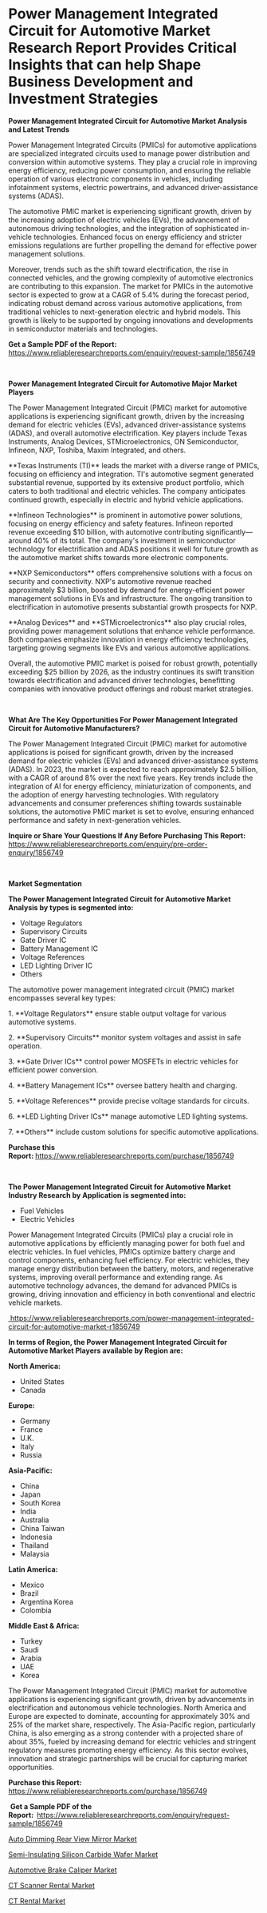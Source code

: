 <p><h1>Power Management Integrated Circuit for Automotive Market Research Report Provides Critical Insights that can help Shape Business Development and Investment Strategies</h1></p><p><strong>Power Management Integrated Circuit for Automotive Market Analysis and Latest Trends</strong></p>
<p><p>Power Management Integrated Circuits (PMICs) for automotive applications are specialized integrated circuits used to manage power distribution and conversion within automotive systems. They play a crucial role in improving energy efficiency, reducing power consumption, and ensuring the reliable operation of various electronic components in vehicles, including infotainment systems, electric powertrains, and advanced driver-assistance systems (ADAS).</p><p>The automotive PMIC market is experiencing significant growth, driven by the increasing adoption of electric vehicles (EVs), the advancement of autonomous driving technologies, and the integration of sophisticated in-vehicle technologies. Enhanced focus on energy efficiency and stricter emissions regulations are further propelling the demand for effective power management solutions. </p><p>Moreover, trends such as the shift toward electrification, the rise in connected vehicles, and the growing complexity of automotive electronics are contributing to this expansion. The market for PMICs in the automotive sector is expected to grow at a CAGR of 5.4% during the forecast period, indicating robust demand across various automotive applications, from traditional vehicles to next-generation electric and hybrid models. This growth is likely to be supported by ongoing innovations and developments in semiconductor materials and technologies.</p></p>
<p><strong>Get a Sample PDF of the Report:&nbsp;</strong> <a href="https://www.reliableresearchreports.com/enquiry/request-sample/1856749?utm_campaign=8&utm_medium=2&utm_source=Github&utm_content=ia&utm_term=20102024&utm_id=power-management-integrated-circuit-for-automotive">https://www.reliableresearchreports.com/enquiry/request-sample/1856749</a></p>
<p>&nbsp;</p>
<p><strong>Power Management Integrated Circuit for Automotive Major Market Players</strong></p>
<p><p>The Power Management Integrated Circuit (PMIC) market for automotive applications is experiencing significant growth, driven by the increasing demand for electric vehicles (EVs), advanced driver-assistance systems (ADAS), and overall automotive electrification. Key players include Texas Instruments, Analog Devices, STMicroelectronics, ON Semiconductor, Infineon, NXP, Toshiba, Maxim Integrated, and others.</p><p>**Texas Instruments (TI)** leads the market with a diverse range of PMICs, focusing on efficiency and integration. TI's automotive segment generated substantial revenue, supported by its extensive product portfolio, which caters to both traditional and electric vehicles. The company anticipates continued growth, especially in electric and hybrid vehicle applications.</p><p>**Infineon Technologies** is prominent in automotive power solutions, focusing on energy efficiency and safety features. Infineon reported revenue exceeding $10 billion, with automotive contributing significantly—around 40% of its total. The company's investment in semiconductor technology for electrification and ADAS positions it well for future growth as the automotive market shifts towards more electronic components.</p><p>**NXP Semiconductors** offers comprehensive solutions with a focus on security and connectivity. NXP's automotive revenue reached approximately $3 billion, boosted by demand for energy-efficient power management solutions in EVs and infrastructure. The ongoing transition to electrification in automotive presents substantial growth prospects for NXP.</p><p>**Analog Devices** and **STMicroelectronics** also play crucial roles, providing power management solutions that enhance vehicle performance. Both companies emphasize innovation in energy efficiency technologies, targeting growing segments like EVs and various automotive applications.</p><p>Overall, the automotive PMIC market is poised for robust growth, potentially exceeding $25 billion by 2026, as the industry continues its swift transition towards electrification and advanced driver technologies, benefitting companies with innovative product offerings and robust market strategies.</p></p>
<p>&nbsp;</p>
<p><strong>What Are The Key Opportunities For Power Management Integrated Circuit for Automotive Manufacturers?</strong></p>
<p><p>The Power Management Integrated Circuit (PMIC) market for automotive applications is poised for significant growth, driven by the increased demand for electric vehicles (EVs) and advanced driver-assistance systems (ADAS). In 2023, the market is expected to reach approximately $2.5 billion, with a CAGR of around 8% over the next five years. Key trends include the integration of AI for energy efficiency, miniaturization of components, and the adoption of energy harvesting technologies. With regulatory advancements and consumer preferences shifting towards sustainable solutions, the automotive PMIC market is set to evolve, ensuring enhanced performance and safety in next-generation vehicles.</p></p>
<p><strong>Inquire or Share Your Questions If Any Before Purchasing This Report:</strong> <a href="https://www.reliableresearchreports.com/enquiry/pre-order-enquiry/1856749?utm_campaign=8&utm_medium=2&utm_source=Github&utm_content=ia&utm_term=20102024&utm_id=power-management-integrated-circuit-for-automotive">https://www.reliableresearchreports.com/enquiry/pre-order-enquiry/1856749</a></p>
<p>&nbsp;</p>
<p><strong>Market Segmentation</strong></p>
<p><strong>The Power Management Integrated Circuit for Automotive Market Analysis by types is segmented into:</strong></p>
<p><ul><li>Voltage Regulators</li><li>Supervisory Circuits</li><li>Gate Driver IC</li><li>Battery Management IC</li><li>Voltage References</li><li>LED Lighting Driver IC</li><li>Others</li></ul></p>
<p><p>The automotive power management integrated circuit (PMIC) market encompasses several key types: </p><p>1. **Voltage Regulators** ensure stable output voltage for various automotive systems.</p><p>2. **Supervisory Circuits** monitor system voltages and assist in safe operation.</p><p>3. **Gate Driver ICs** control power MOSFETs in electric vehicles for efficient power conversion.</p><p>4. **Battery Management ICs** oversee battery health and charging.</p><p>5. **Voltage References** provide precise voltage standards for circuits.</p><p>6. **LED Lighting Driver ICs** manage automotive LED lighting systems. </p><p>7. **Others** include custom solutions for specific automotive applications.</p></p>
<p><strong>Purchase this Report:&nbsp;</strong><a href="https://www.reliableresearchreports.com/purchase/1856749?utm_campaign=8&utm_medium=2&utm_source=Github&utm_content=ia&utm_term=20102024&utm_id=power-management-integrated-circuit-for-automotive">https://www.reliableresearchreports.com/purchase/1856749</a></p>
<p>&nbsp;</p>
<p><strong>The Power Management Integrated Circuit for Automotive Market Industry Research by Application is segmented into:</strong></p>
<p><ul><li>Fuel Vehicles</li><li>Electric Vehicles</li></ul></p>
<p><p>Power Management Integrated Circuits (PMICs) play a crucial role in automotive applications by efficiently managing power for both fuel and electric vehicles. In fuel vehicles, PMICs optimize battery charge and control components, enhancing fuel efficiency. For electric vehicles, they manage energy distribution between the battery, motors, and regenerative systems, improving overall performance and extending range. As automotive technology advances, the demand for advanced PMICs is growing, driving innovation and efficiency in both conventional and electric vehicle markets.</p></p>
<p><a href="https://www.reliableresearchreports.com/power-management-integrated-circuit-for-automotive-market-r1856749?utm_campaign=8&utm_medium=2&utm_source=Github&utm_content=ia&utm_term=20102024&utm_id=power-management-integrated-circuit-for-automotive">&nbsp;https://www.reliableresearchreports.com/power-management-integrated-circuit-for-automotive-market-r1856749</a></p>
<p><strong>In terms of Region, the Power Management Integrated Circuit for Automotive Market Players available by Region are:</strong></p>
<p>
    <p> <strong> North America: </strong>
        <ul>
            <li>United States</li>
            <li>Canada</li>
        </ul>
        </p> 
    <p> <strong> Europe: </strong>
        <ul>
            <li>Germany</li>
            <li>France</li>
            <li>U.K.</li>
            <li>Italy</li>
            <li>Russia</li>
        </ul>
        </p> 
    <p> <strong> Asia-Pacific: </strong>
        <ul>
            <li>China</li>
            <li>Japan</li>
            <li>South Korea</li>
            <li>India</li>
            <li>Australia</li>
            <li>China Taiwan</li>
            <li>Indonesia</li>
            <li>Thailand</li>
            <li>Malaysia</li>
        </ul>
        </p> 
    <p> <strong> Latin America: </strong>
        <ul>
            <li>Mexico</li>
            <li>Brazil</li>
            <li>Argentina Korea</li>
            <li>Colombia</li>
        </ul>
        </p> 
    <p> <strong> Middle East & Africa: </strong>
        <ul>
            <li>Turkey</li>
            <li>Saudi</li>
            <li>Arabia</li>
            <li>UAE</li>
            <li>Korea</li>
        </ul>
    </p>
    </p>
<p><p>The Power Management Integrated Circuit (PMIC) market for automotive applications is experiencing significant growth, driven by advancements in electrification and autonomous vehicle technologies. North America and Europe are expected to dominate, accounting for approximately 30% and 25% of the market share, respectively. The Asia-Pacific region, particularly China, is also emerging as a strong contender with a projected share of about 35%, fueled by increasing demand for electric vehicles and stringent regulatory measures promoting energy efficiency. As this sector evolves, innovation and strategic partnerships will be crucial for capturing market opportunities.</p></p>
<p><strong>Purchase this Report: </strong><a href="https://www.reliableresearchreports.com/purchase/1856749?utm_campaign=8&utm_medium=2&utm_source=Github&utm_content=ia&utm_term=20102024&utm_id=power-management-integrated-circuit-for-automotive">https://www.reliableresearchreports.com/purchase/1856749</a></p>
<p>&nbsp;<strong>Get a Sample PDF of the Report:&nbsp;&nbsp;</strong><a href="https://www.reliableresearchreports.com/enquiry/request-sample/1856749?utm_campaign=8&utm_medium=2&utm_source=Github&utm_content=ia&utm_term=20102024&utm_id=power-management-integrated-circuit-for-automotive">https://www.reliableresearchreports.com/enquiry/request-sample/1856749</a></p>
<p><strong></strong></p>
<p><p><a href="https://www.linkedin.com/pulse/auto-dimming-rear-view-mirror-market-forecasts-trends-impact-analysis-ylsce?utm_campaign=8&utm_medium=2&utm_source=Github&utm_content=ia&utm_term=20102024&utm_id=power-management-integrated-circuit-for-automotive">Auto Dimming Rear View Mirror Market</a></p><p><a href="https://github.com/cliffxbwergin/Market-Research-Report-List-1/blob/main/semi-insulating-silicon-carbide-wafer-market.md?utm_campaign=8&utm_medium=2&utm_source=Github&utm_content=ia&utm_term=20102024&utm_id=power-management-integrated-circuit-for-automotive">Semi-Insulating Silicon Carbide Wafer Market</a></p><p><a href="https://www.linkedin.com/pulse/automotive-brake-caliper-market-revolution-size-share-emerging-zjuce?utm_campaign=8&utm_medium=2&utm_source=Github&utm_content=ia&utm_term=20102024&utm_id=power-management-integrated-circuit-for-automotive">Automotive Brake Caliper Market</a></p><p><a href="https://issuu.com/reportprime-2/docs/ct-scanner-rental-market-size-2030._6968cd46742cf4?utm_campaign=8&utm_medium=2&utm_source=Github&utm_content=ia&utm_term=20102024&utm_id=power-management-integrated-circuit-for-automotive">CT Scanner Rental Market</a></p><p><a href="https://issuu.com/reportprime-2/docs/ct-rental-market-size-2030.pptx_dd87731940c263?utm_campaign=8&utm_medium=2&utm_source=Github&utm_content=ia&utm_term=20102024&utm_id=power-management-integrated-circuit-for-automotive">CT Rental Market</a></p></p>